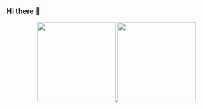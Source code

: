 ### Hi there 👋

<div align="center">
  <a href="https://github.com/caefleury">
  <img height="180em" src="https://github-readme-stats.vercel.app/api?username=caefleury&show_icons=true&theme=aura&include_all_commits=true&count_private=true"/>
  <img height="180em" src="https://github-readme-stats.vercel.app/api/top-langs/?username=caefleury&layout=compact&langs_count=7&theme=aura"/>
</div>

